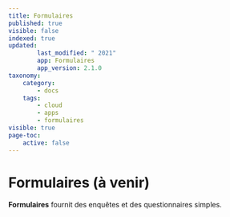 ```yaml
---
title: Formulaires
published: true
visible: false
indexed: true
updated:
        last_modified: " 2021"
        app: Formulaires
        app_version: 2.1.0
taxonomy:
    category:
        - docs
    tags:
        - cloud
        - apps
        - formulaires
visible: true
page-toc:
    active: false
---
```


# Formulaires (à venir)

**Formulaires** fournit des enquêtes et des questionnaires simples.
